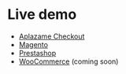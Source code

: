 # Live demo

* [Aplazame Checkout](http://demo.aplazame.com)
* [Magento](http://magento.aplazame.com)
* [Prestashop](http://prestashop.aplazame.com)
* [WooCommerce](http://woo.aplazame.com?post_type=product) (coming soon)
